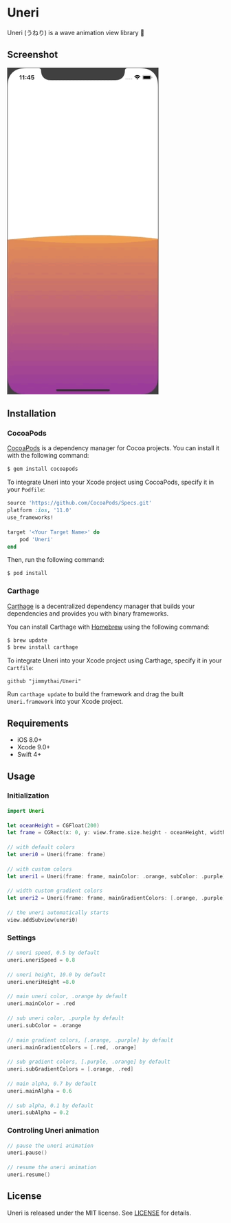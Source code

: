 # Uneri

Uneri (うねり) is a wave animation view library 🌊

## Screenshot

![Screenshot](https://github.com/jimmythai/Uneri/blob/master/screenshot.gif)

## Installation

### CocoaPods

[CocoaPods](http://cocoapods.org) is a dependency manager for Cocoa projects. You can install it with the following command:

```bash
$ gem install cocoapods
```

To integrate Uneri into your Xcode project using CocoaPods, specify it in your `Podfile`:

```ruby
source 'https://github.com/CocoaPods/Specs.git'
platform :ios, '11.0'
use_frameworks!

target '<Your Target Name>' do
    pod 'Uneri'
end
```

Then, run the following command:

```bash
$ pod install
```

### Carthage

[Carthage](https://github.com/Carthage/Carthage) is a decentralized dependency manager that builds your dependencies and provides you with binary frameworks.

You can install Carthage with [Homebrew](http://brew.sh/) using the following command:

```bash
$ brew update
$ brew install carthage
```

To integrate Uneri into your Xcode project using Carthage, specify it in your `Cartfile`:

```ogdl
github "jimmythai/Uneri"
```

Run `carthage update` to build the framework and drag the built `Uneri.framework` into your Xcode project.

## Requirements

* iOS 8.0+
* Xcode 9.0+
* Swift 4+

## Usage

### Initialization

```swift
import Uneri

let oceanHeight = CGFloat(200)
let frame = CGRect(x: 0, y: view.frame.size.height - oceanHeight, width: view.frame.size.width, height: oceanHeight)

// with default colors
let uneri0 = Uneri(frame: frame)

// with custom colors
let uneri1 = Uneri(frame: frame, mainColor: .orange, subColor: .purple)

// width custom gradient colors
let uneri2 = Uneri(frame: frame, mainGradientColors: [.orange, .purple], subGradientColors: [.purple, .purple])

// the uneri automatically starts
view.addSubview(uneri0)
```

### Settings

```swift
// uneri speed, 0.5 by default
uneri.uneriSpeed = 0.8

// uneri height, 10.0 by default
uneri.uneriHeight =8.0

// main uneri color, .orange by default
uneri.mainColor = .red

// sub uneri color, .purple by default
uneri.subColor = .orange

// main gradient colors, [.orange, .purple] by default
uneri.mainGradientColors = [.red, .orange]

// sub gradient colors, [.purple, .orange] by default
uneri.subGradientColors = [.orange, .red]

// main alpha, 0.7 by default
uneri.mainAlpha = 0.6

// sub alpha, 0.1 by default
uneri.subAlpha = 0.2
```

### Controling Uneri animation

```swift
// pause the uneri animation
uneri.pause()

// resume the uneri animation
uneri.resume()
```

## License

Uneri is released under the MIT license. See [LICENSE](https://github.com/jimmythai/Uneri/blob/master/LICENSE) for details.
